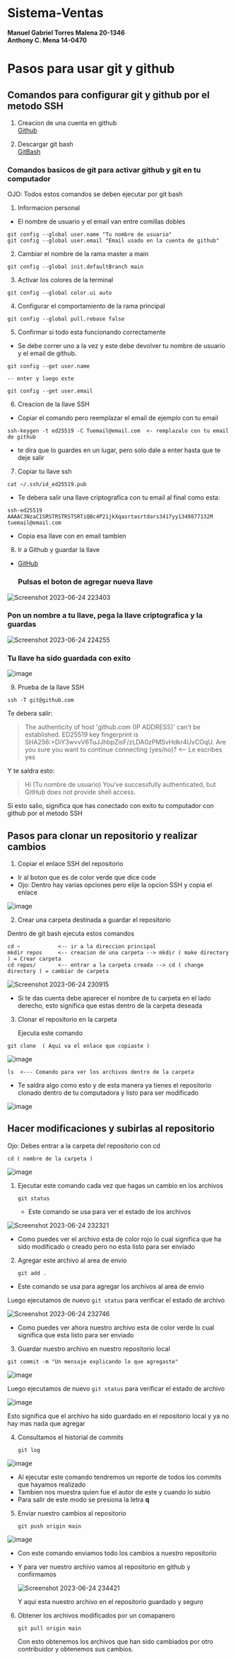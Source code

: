 # Sistema-Ventas

**Manuel Gabriel Torres Malena 20-1346**  
**Anthony C. Mena 14-0470**  

# Pasos para usar git y github 

## Comandos para configurar git y github por el metodo SSH

1. Creacion de una cuenta en github  
   [Github](https://github.com/) 

2. Descargar git bash  
   [GitBash](https://github.com/git-for-windows/git/releases/download/v2.41.0.windows.1/Git-2.41.0-64-bit.exe)

### Comandos basicos de git para activar github y git en tu computador

OJO: Todos estos comandos se deben ejecutar por git bash 

1. Informacion personal
- El nombre de usuario y el email van entre comillas dobles

```
git config --global user.name "Tu nombre de usuario"  
git config --global user.email "Email usado en la cuenta de github"
```
2. Cambiar el nombre de la rama master a main

``` 
git config --global init.defaultBranch main
```

3. Activar los colores de la terminal

```
git config --global color.ui auto
```
4. Configurar el comportamiento de la rama principal

```
git config --global pull.rebase false
```
5. Confirmar si todo esta funcionando correctamente
- Se debe correr uno a la vez y este debe devolver tu nombre de usuario y el email de github.
```
git config --get user.name

-- enter y luego este

git config --get user.email
```
6. Creacion de la llave SSH
- Copiar el comando pero reemplazar el email de ejemplo con tu email

```
ssh-keygen -t ed25519 -C Tuemail@email.com  <- remplazalo con tu email de github
```
- te dira que lo guardes en un lugar, pero solo dale a enter hasta que te deje salir

7. Copiar tu llave ssh

```
cat ~/.ssh/id_ed25519.pub
```
- Te debera salir una llave criptografica con tu email al final como esta: 
```
ssh-ed25519 AAAAC3NzaC1SRSTRSTRSTSRTiQBc4P21jkXqasrtasrtdars3417yy1349877132M tuemail@email.com
```
- Copia esa llave con en email tambien
  
8. Ir a Github y guardar la llave

- [GitHub](https://github.com/settings/keys)
   
  ### Pulsas el boton de agregar nueva llave  
    
![Screenshot 2023-06-24 223403](https://github.com/ManuelGTM/Sistema-de-inscripcion/assets/131934866/1e98c902-8e5d-43ea-8d0b-be85e96d2db7)    


### Pon un nombre a tu llave, pega la llave criptografica y la guardas  

![Screenshot 2023-06-24 224255](https://github.com/ManuelGTM/Sistema-de-inscripcion/assets/131934866/5584f700-020d-4ec2-a3da-5d10761d8c1b)

### Tu llave ha sido guardada con exito 

![image](https://github.com/ManuelGTM/Sistema-de-inscripcion/assets/131934866/f89f42f1-f93d-47a5-aa6f-24e1edeec940)


9. Prueba de la llave SSH
```
ssh -T git@github.com
```
Te debera salir:

> The authenticity of host 'github.com (IP ADDRESS)' can't be established.
> ED25519 key fingerprint is SHA256:+DiY3wvvV6TuJJhbpZisF/zLDA0zPMSvHdkr4UvCOqU.
> Are you sure you want to continue connecting (yes/no)?  <-- Le escribes yes  

Y te saldra esto:  

> Hi (Tu nombre de usuario) You've successfully authenticated, but GitHub does not provide shell access.

Si esto salio, significa que has conectado con exito tu computador con github por el metodo SSH


## Pasos para clonar un repositorio y realizar cambios

1. Copiar el enlace SSH del repositorio

  - Ir al boton que es de color verde que dice code   
  - Ojo: Dentro hay varias opciones pero elije la opcion SSH y copia el enlace

  ![image](https://github.com/ManuelGTM/Sistema-de-inscripcion/assets/131934866/0515773d-e20c-4e20-918e-7dec1c22d6cd)

2. Crear una carpeta destinada a guardar el repositorio

 Dentro de git bash ejecuta estos comandos
 
 ```
cd ~            <-- ir a la direccion principal
mkdir repos     <-- creacion de una carpeta --> mkdir ( make directory ) = Crear carpeta
cd repos/       <-- entrar a la carpeta creada --> cd ( change directory ) = cambiar de carpeta
```
  
![Screenshot 2023-06-24 230915](https://github.com/ManuelGTM/Sistema-de-inscripcion/assets/131934866/12675a27-8925-4035-9464-d6c20a9ca108)

- Si te das cuenta debe aparecer el nombre de tu carpeta en el lado derecho, esto significa que estas dentro de la carpeta deseada

  
3. Clonar el repositorio en la carpeta

   Ejecuta este comando

```
git clone  ( Aqui va el enlace que copiaste )
```
![image](https://github.com/ManuelGTM/Sistema-de-inscripcion/assets/131934866/49b3b2d9-9db6-49b8-a207-66327f3d21b0)

```
ls  <--- Comando para ver los archivos dentro de la carpeta
```

- Te saldra algo como esto y de esta manera ya tienes el repositorio clonado dentro de tu computadora y
listo para ser modificado

![image](https://github.com/ManuelGTM/Sistema-de-inscripcion/assets/131934866/96b0d632-ea18-4d53-93f7-6b41d28abf71)

## Hacer modificaciones y subirlas al repositorio

Ojo: Debes entrar a la carpeta del repositorio con cd

```
cd ( nombre de la carpeta )
```
![image](https://github.com/ManuelGTM/Sistema-de-inscripcion/assets/131934866/133294d5-8abc-4aca-983d-cf2b1fb5349d)


1. Ejecutar este comando cada vez que hagas un cambio en los archivos
   ```
   git status
   ```
   - Este comando se usa para ver el estado de los archivos

![Screenshot 2023-06-24 232321](https://github.com/ManuelGTM/Sistema-de-inscripcion/assets/131934866/3b1e310a-0bf3-4d9b-a73b-73d4a7de8926)

  - Como puedes ver el archivo esta de color rojo lo cual significa que ha sido modificado o creado pero no esta listo para
  ser enviado

2. Agregar este archivo al area de envio

   ```
   git add .
   ```
- Este comando se usa para agregar los archivos al area de envio  

Luego ejecutamos de nuevo ``git status`` para verificar el estado de archivo  

![Screenshot 2023-06-24 232746](https://github.com/ManuelGTM/Sistema-de-inscripcion/assets/131934866/f15b8140-af5a-492a-8da7-073cad83f2ca)  

- Como puedes ver ahora nuestro archivo esta de color verde lo cual significa que esta listo para ser enviado 

3. Guardar nuestro archivo en nuestro repositorio local

```
git commit -m "Un mensaje explicando lo que agregaste"
```
![image](https://github.com/ManuelGTM/Sistema-de-inscripcion/assets/131934866/0b2ff51f-2f00-4465-8169-f3b0f396141f)

Luego ejecutamos de nuevo ``git status`` para verificar el estado de archivo  

![image](https://github.com/ManuelGTM/Sistema-de-inscripcion/assets/131934866/591bf1bc-0b3b-4bb4-9348-9bc77f0bdf81)

Esto significa que el archivo ha sido guardado en el repositorio local y ya no hay mas nada que agregar

4. Consultamos el historial de commits

   ```
   git log 
   ```
  ![image](https://github.com/ManuelGTM/Sistema-de-inscripcion/assets/131934866/6ddf7e10-03ab-47c4-bc0e-25f1132054c2)


  - Al ejecutar este comando tendremos un reporte de todos los commits que hayamos realizado
  - Tambien nos muestra quien fue el autor de este y cuando lo subio
  - Para salir de este modo se presiona la letra __q__


5. Enviar nuestro cambios al repositorio

   ```
   git push origin main
   ```  
  ![image](https://github.com/ManuelGTM/Sistema-de-inscripcion/assets/131934866/12d01bd9-4c71-41e0-b069-8bee12362388)
  
  - Con este comando enviamos todo los cambios a nuestro repositorio

  - Y para ver nuestro archivo vamos al repositorio en github y confirmamos

    ![Screenshot 2023-06-24 234421](https://github.com/ManuelGTM/Sistema-de-inscripcion/assets/131934866/8b7fa2e0-9998-42f6-ba66-afaeb2073879)

    Y aqui esta nuestro archivo en el repositorio guardado y seguro


  6. Obtener los archivos modificados por un comapanero

     ```
     git pull origin main
     ```

     Con esto obtenemos los archivos que han sido cambiados por otro contribuidor y obtenemos sus cambios.


